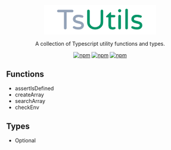 <p align="center">
  <a href="https://github.com/mpiorowski/utils/#readme" target="_blank">
    <img width="300" src="./logo.png" alt="TsUtils">
  </a>
</p>

<p align="center">
  A collection of Typescript utility functions and types.
</p>

<div align="center">

[![npm](https://img.shields.io/github/license/mpiorowski/ts-utils)](https://github.com/mpiorowski/ts-utils/blob/main/LICENSE)
[![npm](https://img.shields.io/npm/v/@mpiorowski/ts-utils)](https://www.npmjs.com/package/@mpiorowski/ts-utils)
[![npm](https://img.shields.io/bundlephobia/min/@mpiorowski/ts-utils)](https://www.npmjs.com/package/@mpiorowski/ts-utils)

</div>

## Functions

- assertIsDefined
- createArray
- searchArray
- checkEnv

## Types

- Optional
